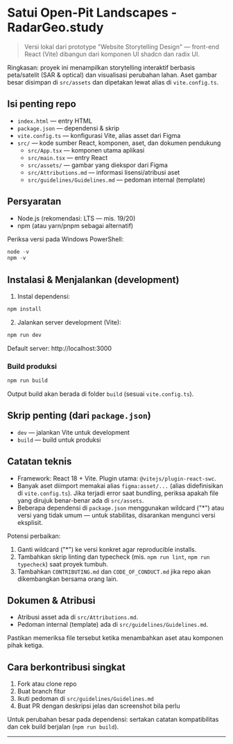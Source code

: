 # Satui Open-Pit Landscapes - RadarGeo.study

> Versi lokal dari prototype "Website Storytelling Design" — front-end React (Vite) dibangun dari komponen UI shadcn dan radix UI.

Ringkasan: proyek ini menampilkan storytelling interaktif berbasis peta/satelit (SAR & optical) dan visualisasi perubahan lahan. Aset gambar besar disimpan di `src/assets` dan dipetakan lewat alias di `vite.config.ts`.

## Isi penting repo

- `index.html` — entry HTML
- `package.json` — dependensi & skrip
- `vite.config.ts` — konfigurasi Vite, alias asset dari Figma
- `src/` — kode sumber React, komponen, aset, dan dokumen pendukung
  - `src/App.tsx` — komponen utama aplikasi
  - `src/main.tsx` — entry React
  - `src/assets/` — gambar yang diekspor dari Figma
  - `src/Attributions.md` — informasi lisensi/atribusi aset
  - `src/guidelines/Guidelines.md` — pedoman internal (template)

## Persyaratan

- Node.js (rekomendasi: LTS — mis. 19/20)
- npm (atau yarn/pnpm sebagai alternatif)

Periksa versi pada Windows PowerShell:

```powershell
node -v
npm -v
```

## Instalasi & Menjalankan (development)

1. Instal dependensi:

```powershell
npm install
```

2. Jalankan server development (Vite):

```powershell
npm run dev
```

Default server: http://localhost:3000

### Build produksi

```powershell
npm run build
```

Output build akan berada di folder `build` (sesuai `vite.config.ts`).

## Skrip penting (dari `package.json`)

- `dev` — jalankan Vite untuk development
- `build` — build untuk produksi

## Catatan teknis

- Framework: React 18 + Vite. Plugin utama: `@vitejs/plugin-react-swc`.
- Banyak aset diimport memakai alias `figma:asset/...` (alias didefinisikan di `vite.config.ts`). Jika terjadi error saat bundling, periksa apakah file yang dirujuk benar-benar ada di `src/assets`.
- Beberapa dependensi di `package.json` menggunakan wildcard ("*") atau versi yang tidak umum — untuk stabilitas, disarankan mengunci versi eksplisit.

Potensi perbaikan:

1. Ganti wildcard ("*") ke versi konkret agar reproducible installs.
2. Tambahkan skrip linting dan typecheck (mis. `npm run lint`, `npm run typecheck`) saat proyek tumbuh.
3. Tambahkan `CONTRIBUTING.md` dan `CODE_OF_CONDUCT.md` jika repo akan dikembangkan bersama orang lain.

## Dokumen & Atribusi

- Atribusi asset ada di `src/Attributions.md`.
- Pedoman internal (template) ada di `src/guidelines/Guidelines.md`.

Pastikan memeriksa file tersebut ketika menambahkan aset atau komponen pihak ketiga.

## Cara berkontribusi singkat

1. Fork atau clone repo
2. Buat branch fitur
3. Ikuti pedoman di `src/guidelines/Guidelines.md`
4. Buat PR dengan deskripsi jelas dan screenshot bila perlu

Untuk perubahan besar pada dependensi: sertakan catatan kompatibilitas dan cek build berjalan (`npm run build`).

---
